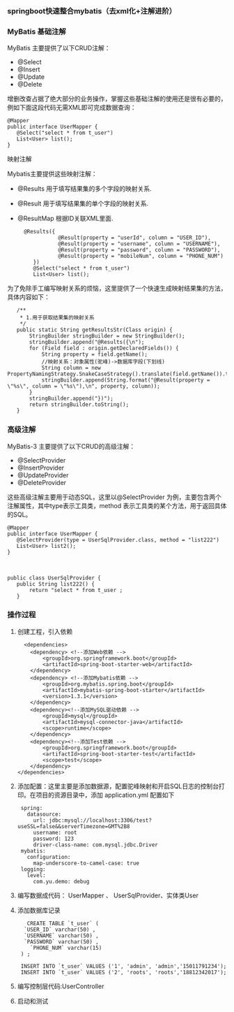 ### springboot快速整合mybatis（去xml化+注解进阶）

### MyBatis 基础注解

MyBatis 主要提供了以下CRUD注解：</br>

- @Select
- @Insert
- @Update
- @Delete

增删改查占据了绝大部分的业务操作，掌握这些基础注解的使用还是很有必要的，例如下面这段代码无需XML即可完成数据查询：

	@Mapper
	public interface UserMapper {
	   @Select("select * from t_user")
	   List<User> list();
	}

映射注解

Mybatis主要提供这些映射注解：

- @Results  用于填写结果集的多个字段的映射关系.
- @Result  用于填写结果集的单个字段的映射关系.
- @ResultMap 根据ID关联XML里面<resultMap>.


		@Results({
		           @Result(property = "userId", column = "USER_ID"),
		           @Result(property = "username", column = "USERNAME"),
		           @Result(property = "password", column = "PASSWORD"),
		           @Result(property = "mobileNum", column = "PHONE_NUM")
		   })
		   @Select("select * from t_user")
		   List<User> list();


为了免除手工编写映射关系的烦恼，这里提供了一个快速生成映射结果集的方法，具体内容如下：


	   /**
	    * 1.用于获取结果集的映射关系
	    */
	   public static String getResultsStr(Class origin) {
	       StringBuilder stringBuilder = new StringBuilder();
	       stringBuilder.append("@Results({\n");
	       for (Field field : origin.getDeclaredFields()) {
	           String property = field.getName();
	           //映射关系：对象属性(驼峰)->数据库字段(下划线)
	           String column = new PropertyNamingStrategy.SnakeCaseStrategy().translate(field.getName()).toUpperCase();
	           stringBuilder.append(String.format("@Result(property = \"%s\", column = \"%s\"),\n", property, column));
	       }
	       stringBuilder.append("})");
	       return stringBuilder.toString();
	   }


### 高级注解

MyBatis-3 主要提供了以下CRUD的高级注解：

- @SelectProvider
- @InsertProvider
- @UpdateProvider
- @DeleteProvider

这些高级注解主要用于动态SQL，这里以@SelectProvider 为例，主要包含两个注解属性，其中type表示工具类，method 表示工具类的某个方法，用于返回具体的SQL。


	@Mapper
	public interface UserMapper {
	   @SelectProvider(type = UserSqlProvider.class, method = "list222")
	   List<User> list2();
	}
</br>
	
	public class UserSqlProvider {
	   public String list222() {
	       return "select * from t_user ;
	   }


### 操作过程

1. 创建工程，引入依赖
	
	     <dependencies>
	       <dependency> <!--添加Web依赖 -->
	           <groupId>org.springframework.boot</groupId>
	           <artifactId>spring-boot-starter-web</artifactId>
	       </dependency>
	       <dependency> <!--添加Mybatis依赖 -->
	           <groupId>org.mybatis.spring.boot</groupId>
	           <artifactId>mybatis-spring-boot-starter</artifactId>
	           <version>1.3.1</version>
	       </dependency>
	       <dependency><!--添加MySQL驱动依赖 -->
	           <groupId>mysql</groupId>
	           <artifactId>mysql-connector-java</artifactId>
	           <scope>runtime</scope>
	       </dependency>
	       <dependency><!--添加Test依赖 -->
	           <groupId>org.springframework.boot</groupId>
	           <artifactId>spring-boot-starter-test</artifactId>
	           <scope>test</scope>
	       </dependency>
	   </dependencies>

2. 添加配置：这里主要是添加数据源，配置驼峰映射和开启SQL日志的控制台打印。在项目的资源目录中，添加 application.yml 配置如下
		
		spring:
		  datasource:
		    url: jdbc:mysql://localhost:3306/test?useSSL=false&&serverTimezone=GMT%2B8
		    username: root
		    password: 123
		    driver-class-name: com.mysql.jdbc.Driver
		mybatis:
		  configuration:
		    map-underscore-to-camel-case: true
		logging:
		  level:
		    com.yu.demo: debug

3. 编写数据成代码：  UserMapper 、 UserSqlProvider、实体类User
4. 添加数据库记录

		  CREATE TABLE `t_user` (
		 `USER_ID` varchar(50) ,
		 `USERNAME` varchar(50) ,
		 `PASSWORD` varchar(50) ,
		   `PHONE_NUM` varchar(15) 
		) ;
		
		INSERT INTO `t_user` VALUES ('1', 'admin', 'admin','15011791234');
		INSERT INTO `t_user` VALUES ('2', 'roots', 'roots','18812342017');

5. 编写控制层代码:UserController 
6. 启动和测试
